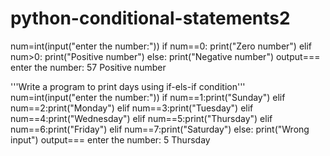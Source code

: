 # python-conditional-statements2
num=int(input("enter the number:"))
if num==0:
    print("Zero number")
elif num>0:
    print("Positive number")
else:
    print("Negative number")
output===
          enter the number: 57
          Positive number

'''Write a program to print days using if-els-if condition'''
num=int(input("enter the number:"))
if num==1:print("Sunday")
elif num==2:print("Monday")
elif num==3:print("Tuesday")
elif num==4:print("Wednesday")
elif num==5:print("Thursday")
elif num==6:print("Friday")
elif num==7:print("Saturday")
else:
    print("Wrong input")
output===
          enter the number: 5
           Thursday



    
